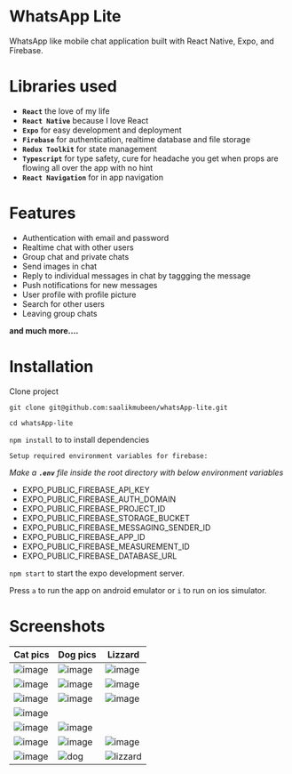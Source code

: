 # WhatsApp Lite

WhatsApp like mobile chat application built with React Native, Expo, and Firebase.

# Libraries used

-   **`React`** the love of my life
-   **`React Native`** because I love React
-   **`Expo`** for easy development and deployment
-   **`Firebase`** for authentication, realtime database and file storage
-   **`Redux Toolkit`** for state management
-   **`Typescript`** for type safety, cure for headache you get when props are flowing all over the app with no hint
-   **`React Navigation`** for in app navigation

# Features

-   Authentication with email and password
-   Realtime chat with other users
-   Group chat and private chats
-   Send images in chat
-   Reply to individual messages in chat by taggging the message
-   Push notifications for new messages
-   User profile with profile picture
-   Search for other users
-   Leaving group chats

**and much more....**

# Installation

Clone project

```
git clone git@github.com:saalikmubeen/whatsApp-lite.git
```

```
cd whatsApp-lite
```

`npm install` to to install dependencies

`Setup required environment variables for firebase:`

_Make a **`.env`** file inside the root directory with below environment variables_

-   EXPO_PUBLIC_FIREBASE_API_KEY
-   EXPO_PUBLIC_FIREBASE_AUTH_DOMAIN
-   EXPO_PUBLIC_FIREBASE_PROJECT_ID
-   EXPO_PUBLIC_FIREBASE_STORAGE_BUCKET
-   EXPO_PUBLIC_FIREBASE_MESSAGING_SENDER_ID
-   EXPO_PUBLIC_FIREBASE_APP_ID
-   EXPO_PUBLIC_FIREBASE_MEASUREMENT_ID
-   EXPO_PUBLIC_FIREBASE_DATABASE_URL

`npm start` to start the expo development server.

Press `a` to run the app on android emulator or `i` to run on ios simulator.

# Screenshots

<!-- | Cat pics                            | Dog pics                            | Lizzard                                     |
| ----------------------------------- | ----------------------------------- | ------------------------------------------- |
| ![image](https://firebasestorage.googleapis.com/v0/b/whatsapp-lite-rn.appspot.com/o/screenshots%2F01.screenshot.png?alt=media&token=992e6205-59dc-4699-816a-1da01fddc1ef) | ![image](https://firebasestorage.googleapis.com/v0/b/whatsapp-lite-rn.appspot.com/o/screenshots%2F02.screenshot.png?alt=media&token=32d3e3e0-a7ba-4784-a180-c7a0f192e7d6) | ![image](https://firebasestorage.googleapis.com/v0/b/whatsapp-lite-rn.appspot.com/o/screenshots%2F03.screenshot.png?alt=media&token=25d9273a-b6c8-4b6a-b5dd-88085e964944) | -->

| Cat pics                                                                                                                                                                  | Dog pics                                                                                                                                                                  | Lizzard                                                                                                                                                                   |
| ------------------------------------------------------------------------------------------------------------------------------------------------------------------------- | ------------------------------------------------------------------------------------------------------------------------------------------------------------------------- | ------------------------------------------------------------------------------------------------------------------------------------------------------------------------- |
| ![image](https://firebasestorage.googleapis.com/v0/b/whatsapp-lite-rn.appspot.com/o/screenshots%2F01.screenshot.png?alt=media&token=992e6205-59dc-4699-816a-1da01fddc1ef) | ![image](https://firebasestorage.googleapis.com/v0/b/whatsapp-lite-rn.appspot.com/o/screenshots%2F02.screenshot.png?alt=media&token=32d3e3e0-a7ba-4784-a180-c7a0f192e7d6) | ![image](https://firebasestorage.googleapis.com/v0/b/whatsapp-lite-rn.appspot.com/o/screenshots%2F03.screenshot.png?alt=media&token=25d9273a-b6c8-4b6a-b5dd-88085e964944) |
| ![image](https://firebasestorage.googleapis.com/v0/b/whatsapp-lite-rn.appspot.com/o/screenshots%2F04.screenshot.png?alt=media&token=17a5acac-efc7-4ec4-a7c5-ba481fefcf98) | ![image](https://firebasestorage.googleapis.com/v0/b/whatsapp-lite-rn.appspot.com/o/screenshots%2F05.screenshot.png?alt=media&token=2e79b1d8-a057-42d4-b437-2371241c617f) | ![image](https://firebasestorage.googleapis.com/v0/b/whatsapp-lite-rn.appspot.com/o/screenshots%2F06.screenshot.png?alt=media&token=546133f2-3a3a-42fc-be0b-a13501bc2c29) |
| ![image](https://firebasestorage.googleapis.com/v0/b/whatsapp-lite-rn.appspot.com/o/screenshots%2F07.screenshot.png?alt=media&token=4c66dc4e-6bb4-43d8-b898-670f778af951) | ![image](https://firebasestorage.googleapis.com/v0/b/whatsapp-lite-rn.appspot.com/o/screenshots%2F08.screenshot.png?alt=media&token=39c078e8-22be-401f-a309-f668f55bf17b) | ![image](https://firebasestorage.googleapis.com/v0/b/whatsapp-lite-rn.appspot.com/o/screenshots%2F09.screenshot.png?alt=media&token=0a0d5c5c-293f-4dfc-9572-dd5e6b34b242) |
| ![image](https://firebasestorage.googleapis.com/v0/b/whatsapp-lite-rn.appspot.com/o/screenshots%2F10.screenshot.png?alt=media&token=4b0683a2-b694-4c6f-8e8e-960f40e0ce53) |
| ![image](https://firebasestorage.googleapis.com/v0/b/whatsapp-lite-rn.appspot.com/o/screenshots%2F11.screenshot.png?alt=media&token=d91b17bc-b153-4c1c-9d4a-1ca65c50da1d) | ![image](https://firebasestorage.googleapis.com/v0/b/whatsapp-lite-rn.appspot.com/o/screenshots%2F12.screenshot.png?alt=media&token=fe205ce9-4941-4ca1-b00f-1573743fcb19) |
| ![image](https://firebasestorage.googleapis.com/v0/b/whatsapp-lite-rn.appspot.com/o/screenshots%2F13.screenshot.png?alt=media&token=b5be316b-03d5-4ccf-b886-a5181c99dc14) | ![image](https://firebasestorage.googleapis.com/v0/b/whatsapp-lite-rn.appspot.com/o/screenshots%2F14.screenshot.png?alt=media&token=20ff8f55-70e4-4570-a1c6-bbdd0e47073c) | ![image](https://firebasestorage.googleapis.com/v0/b/whatsapp-lite-rn.appspot.com/o/screenshots%2F15.screenshot.png?alt=media&token=94a9487e-7b83-434f-8900-bc3e09fda618) |
| ![image](https://firebasestorage.googleapis.com/v0/b/whatsapp-lite-rn.appspot.com/o/screenshots%2F16.screenshot.png?alt=media&token=2ee000a4-cf0b-4dd0-a21f-003f3052a440) | ![dog](https://example.com/dog.png)                                                                                                                                       | ![lizzard](https://example.com/lizzard.png)                                                                                                                               |
